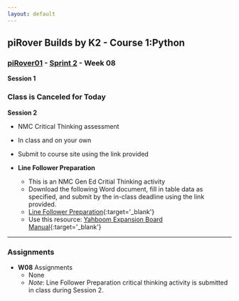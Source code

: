 ```yaml
---
layout: default
---
```

## piRover Builds by K2 - Course 1:Python

### [piRover01](../../) - [Sprint 2](../) - Week 08

<!-- W08: We introduce user defined functions this week. We'll review piRover drive concepts and create intial drive code. -->

**Session 1**

### Class is Canceled for Today

**Session 2**

- NMC Critical Thinking assessment
- In class and on your own
- Submit to course site using the link provided

- **Line Follower Preparation**
  - This is an NMC Gen Ed Critial Thinking activity
  - Download the following Word document, fill in table data as specified, and submit by the in-class deadline using the link provided.
  - [Line Follower Preparation](../../lessons/27/LineFollowerPrepActivity.docx){:target='_blank'}
  - Use this resource: [Yahboom Expansion Board Manual](../../hardware_kit/expansionBoardManual.pdf){:target='_blank'}


---

### Assignments
- **W08** Assignments 
  - None
  - *Note*: Line Follower Preparation critical thinking activity is submitted in class during Session 2.